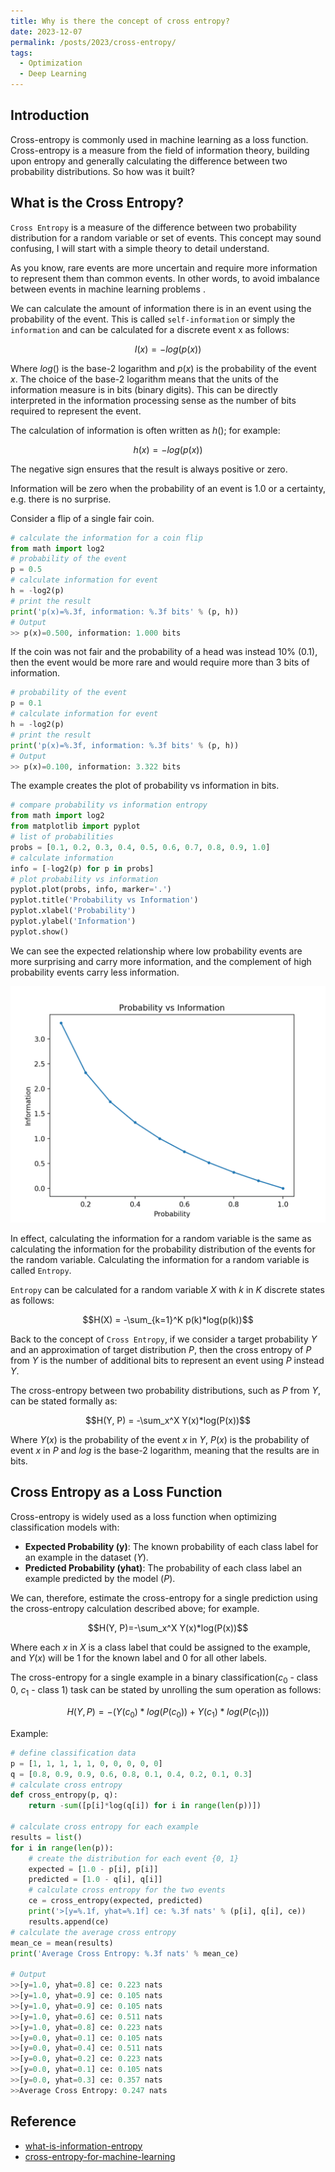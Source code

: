 ```yaml
---
title: Why is there the concept of cross entropy?
date: 2023-12-07
permalink: /posts/2023/cross-entropy/
tags:
  - Optimization
  - Deep Learning
---
```


<head>
    <style type="text/css">
        figure{text-align: center;}
        math{text-align: center;}
    </style>
</head>

## Introduction
Cross-entropy is commonly used in machine learning as a loss function. Cross-entropy is a measure from the field of information theory, building upon entropy and generally calculating the difference between two probability distributions. So how was it built?


<a name="1"></a>

## What is the Cross Entropy?
`Cross Entropy` is a measure of the difference between two probability distribution for a random variable or set of events. This concept may sound confusing, I will start with a simple theory to detail understand.

As you know, rare events are more uncertain and require more information to represent them than common events. In other words, to avoid imbalance between events in machine learning problems .  

We can calculate the amount of information there is in an event using the probability of the event. This is called `self-information` or simply the `information` and can be calculated for a discrete event x as follows:

$$I(x) = -log(p(x))$$

Where $log()$ is the base-2 logarithm and $p(x)$ is the probability of the event $x$. The choice of the base-2 logarithm means that the units of the information measure is in bits (binary digits). This can be directly interpreted in the information processing sense as the number of bits required to represent the event.

The calculation of information is often written as $h()$; for example:

$$h(x) = -log(p(x))$$

The negative sign ensures that the result is always positive or zero.

Information will be zero when the probability of an event is 1.0 or a certainty, e.g. there is no surprise.

Consider a flip of a single fair coin.

```python
# calculate the information for a coin flip
from math import log2
# probability of the event
p = 0.5
# calculate information for event
h = -log2(p)
# print the result
print('p(x)=%.3f, information: %.3f bits' % (p, h))
# Output
>> p(x)=0.500, information: 1.000 bits
```

If the coin was not fair and the probability of a head was instead 10% (0.1), then the event would be more rare and would require more than 3 bits of information.

```python
# probability of the event
p = 0.1
# calculate information for event
h = -log2(p)
# print the result
print('p(x)=%.3f, information: %.3f bits' % (p, h))
# Output
>> p(x)=0.100, information: 3.322 bits
```

The example creates the plot of probability vs information in bits.
```python
# compare probability vs information entropy
from math import log2
from matplotlib import pyplot
# list of probabilities
probs = [0.1, 0.2, 0.3, 0.4, 0.5, 0.6, 0.7, 0.8, 0.9, 1.0]
# calculate information
info = [-log2(p) for p in probs]
# plot probability vs information
pyplot.plot(probs, info, marker='.')
pyplot.title('Probability vs Information')
pyplot.xlabel('Probability')
pyplot.ylabel('Information')
pyplot.show()
```

We can see the expected relationship where low probability events are more surprising and carry more information, and the complement of high probability events carry less information.

<p style="text-align:center;">
    <img src='/images/posts/20231207_cross_entropy/Plot-of-Probability-vs-Information.png'>
</p>

In effect, calculating the information for a random variable is the same as calculating the information for the probability distribution of the events for the random variable. Calculating the information for a random variable is called `Entropy`.

`Entropy` can be calculated for a random variable $X$ with $k$ in $K$ discrete states as follows:

$$H(X) = -\sum_{k=1}^K p(k)*log(p(k))$$

Back to the concept of `Cross Entropy`, if we consider a target probability $Y$ and an approximation of target distribution $P$, then the cross entropy of $P$ from $Y$ is the number of additional bits to represent an event using $P$ instead $Y$.

The cross-entropy between two probability distributions, such as $P$ from $Y$, can be stated formally as:

$$H(Y, P) = -\sum_x^X Y(x)*log(P(x))$$

Where $Y(x)$ is the probability of the event $x$ in $Y$, $P(x)$ is the probability of event $x$ in $P$ and $log$ is the base-2 logarithm, meaning that the results are in bits.

<a name="2"></a>

## Cross Entropy as a Loss Function

Cross-entropy is widely used as a loss function when optimizing classification models with:

+ **Expected Probability (y)**: The known probability of each class label for an example in the dataset ($Y$).
+ **Predicted Probability (yhat)**: The probability of each class label an example predicted by the model ($P$).

We can, therefore, estimate the cross-entropy for a single prediction using the cross-entropy calculation described above; for example.

$$H(Y, P)=-\sum_x^X Y(x)*log(P(x))$$

Where each $x$ in $X$ is a class label that could be assigned to the example, and $Y(x)$ will be 1 for the known label and 0 for all other labels.

The cross-entropy for a single example in a binary classification($c_0$ - class 0, $c_1$ - class 1) task can be stated by unrolling the sum operation as follows:

$$H(Y, P) = -(Y(c_0) * log(P(c_0)) + Y(c_1) * log(P(c_1)))$$

Example: 
```python
# define classification data
p = [1, 1, 1, 1, 1, 0, 0, 0, 0, 0]
q = [0.8, 0.9, 0.9, 0.6, 0.8, 0.1, 0.4, 0.2, 0.1, 0.3]
# calculate cross entropy
def cross_entropy(p, q):
    return -sum([p[i]*log(q[i]) for i in range(len(p))])

# calculate cross entropy for each example
results = list()
for i in range(len(p)):
    # create the distribution for each event {0, 1}
    expected = [1.0 - p[i], p[i]]
    predicted = [1.0 - q[i], q[i]]
    # calculate cross entropy for the two events
    ce = cross_entropy(expected, predicted)
    print('>[y=%.1f, yhat=%.1f] ce: %.3f nats' % (p[i], q[i], ce))
    results.append(ce)
# calculate the average cross entropy
mean_ce = mean(results)
print('Average Cross Entropy: %.3f nats' % mean_ce)

# Output
>>[y=1.0, yhat=0.8] ce: 0.223 nats
>>[y=1.0, yhat=0.9] ce: 0.105 nats
>>[y=1.0, yhat=0.9] ce: 0.105 nats
>>[y=1.0, yhat=0.6] ce: 0.511 nats
>>[y=1.0, yhat=0.8] ce: 0.223 nats
>>[y=0.0, yhat=0.1] ce: 0.105 nats
>>[y=0.0, yhat=0.4] ce: 0.511 nats
>>[y=0.0, yhat=0.2] ce: 0.223 nats
>>[y=0.0, yhat=0.1] ce: 0.105 nats
>>[y=0.0, yhat=0.3] ce: 0.357 nats
>>Average Cross Entropy: 0.247 nats
```
<a name="3"></a>

## Reference
+ [what-is-information-entropy](https://machinelearningmastery.com/what-is-information-entropy/)
+ [cross-entropy-for-machine-learning](https://machinelearningmastery.com/cross-entropy-for-machine-learning/)